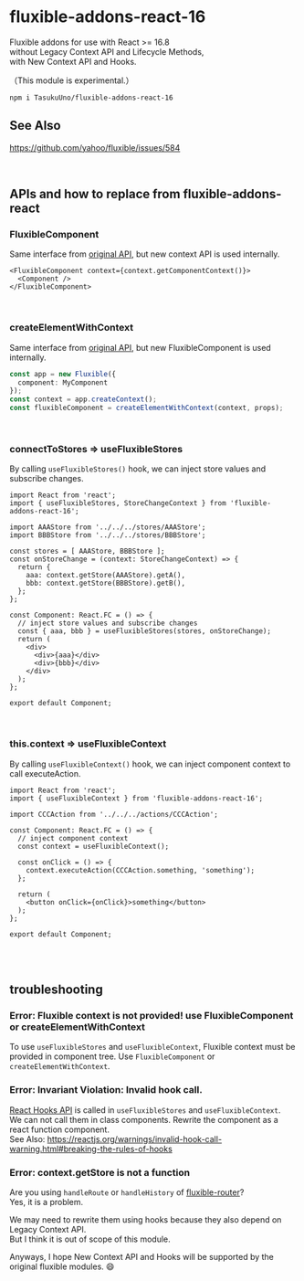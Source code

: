 # fluxible-addons-react-16

Fluxible addons for use with React >= 16.8  
without Legacy Context API and Lifecycle Methods,  
with New Context API and Hooks.

（This module is experimental.）

```
npm i TasukuUno/fluxible-addons-react-16
```

## See Also

https://github.com/yahoo/fluxible/issues/584

<br>

## APIs and how to replace from fluxible-addons-react

### FluxibleComponent

Same interface from [original API](https://github.com/yahoo/fluxible/blob/9586e4f438f5780f79f902d1275ee60c6b0d8170/packages/fluxible-addons-react/docs/api/FluxibleComponent.md), but new context API is used internally.

```tsx
<FluxibleComponent context={context.getComponentContext()}>
  <Component />
</FluxibleComponent>
```
<br>

### createElementWithContext

Same interface from [original API](https://github.com/yahoo/fluxible/blob/9586e4f438f5780f79f902d1275ee60c6b0d8170/packages/fluxible-addons-react/docs/api/createElementWithContext.md), but new FluxibleComponent is used internally.

```ts
const app = new Fluxible({
  component: MyComponent
});
const context = app.createContext();
const fluxibleComponent = createElementWithContext(context, props);
```
<br>

### connectToStores => useFluxibleStores

By calling `useFluxibleStores()` hook, we can inject store values and subscribe changes.

```tsx
import React from 'react';
import { useFluxibleStores, StoreChangeContext } from 'fluxible-addons-react-16';

import AAAStore from '../../../stores/AAAStore';
import BBBStore from '../../../stores/BBBStore';

const stores = [ AAAStore, BBBStore ];
const onStoreChange = (context: StoreChangeContext) => {
  return {
    aaa: context.getStore(AAAStore).getA(),
    bbb: context.getStore(BBBStore).getB(),
  };
};

const Component: React.FC = () => {
  // inject store values and subscribe changes
  const { aaa, bbb } = useFluxibleStores(stores, onStoreChange);
  return (
    <div>
      <div>{aaa}</div>
      <div>{bbb}</div>
    </div>
  );
};

export default Component;
```
<br>

### this.context => useFluxibleContext

By calling `useFluxibleContext()` hook, we can inject component context to call executeAction.

```tsx
import React from 'react';
import { useFluxibleContext } from 'fluxible-addons-react-16';

import CCCAction from '../../../actions/CCCAction';

const Component: React.FC = () => {
  // inject component context
  const context = useFluxibleContext();

  const onClick = () => {
    context.executeAction(CCCAction.something, 'something');
  };

  return (
    <button onClick={onClick}>something</button>
  );
};

export default Component;
```
<br><br>

## troubleshooting

### Error: Fluxible context is not provided! use FluxibleComponent or createElementWithContext

To use `useFluxibleStores` and `useFluxibleContext`, Fluxible context must be provided in component tree.
Use `FluxibleComponent` or `createElementWithContext`.

### Error: Invariant Violation: Invalid hook call.

[React Hooks API](https://reactjs.org/docs/hooks-reference.html) is called in `useFluxibleStores` and `useFluxibleContext`.  
We can not call them in class components. Rewrite the component as a react function component.  
See Also: https://reactjs.org/warnings/invalid-hook-call-warning.html#breaking-the-rules-of-hooks

### Error: context.getStore is not a function

Are you using `handleRoute` or `handleHistory` of [fluxible-router](https://github.com/yahoo/fluxible/tree/master/packages/fluxible-router)?  
Yes, it is a problem.

We may need to rewrite them using hooks because they also depend on Legacy Context API.  
But I think it is out of scope of this module.

Anyways, I hope New Context API and Hooks will be supported by the original fluxible modules. 😄
